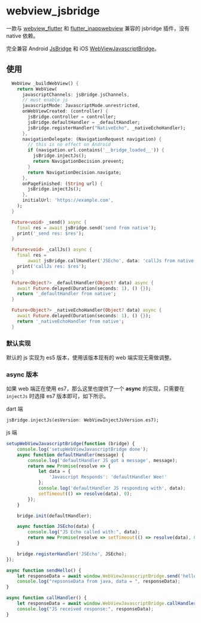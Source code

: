 # webview_jsbridge

一款与 [webview_flutter](https://github.com/flutter/plugins/tree/master/packages/webview_flutter/webview_flutter) 和 [flutter_inappwebview](https://github.com/pichillilorenzo/flutter_inappwebview) 兼容的 jsbridge 插件，没有 native 依赖。

完全兼容 Android [JsBridge](https://github.com/lzyzsd/JsBridge) 和 iOS [WebViewJavascriptBridge](https://github.com/marcuswestin/WebViewJavascriptBridge)。

## 使用

```dart
  WebView _buildWebView() {
    return WebView(
      javascriptChannels: jsBridge.jsChannels,
      // must enable js
      javascriptMode: JavascriptMode.unrestricted,
      onWebViewCreated: (controller) {
        jsBridge.controller = controller;
        jsBridge.defaultHandler = _defaultHandler;
        jsBridge.registerHandler("NativeEcho", _nativeEchoHandler);
      },
      navigationDelegate: (NavigationRequest navigation) {
        // this is no effect on Android
        if (navigation.url.contains('__bridge_loaded__')) {
          jsBridge.injectJs();
          return NavigationDecision.prevent;
        }
        return NavigationDecision.navigate;
      },
      onPageFinished: (String url) {
        jsBridge.injectJs();
      },
      initialUrl: 'https://example.com',
    );
  }

  Future<void> _send() async {
    final res = await jsBridge.send('send from native');
    print('_send res: $res');
  }

  Future<void> _callJs() async {
    final res =
        await jsBridge.callHandler('JSEcho', data: 'callJs from native');
    print('callJs res: $res');
  }

  Future<Object?> _defaultHandler(Object? data) async {
    await Future.delayed(Duration(seconds: 1), () {});
    return '_defaultHandler from native';
  }

  Future<Object?> _nativeEchoHandler(Object? data) async {
    await Future.delayed(Duration(seconds: 1), () {});
    return '_nativeEchoHandler from native';
  }
```

### 默认实现

默认的 js 实现为 es5 版本，使用该版本现有的 web 端实现无需做调整。

### async 版本

如果 web 端正在使用 es7，那么这里也提供了一个 **async** 的实现，只需要在 `injectJs` 时选择 es7 版本即可，如下所示。

dart 端

```dart
jsBridge.injectJs(esVersion: WebViewInjectJsVersion.es7);
```

js 端

```js
setupWebViewJavascriptBridge(function (bridge) {
    console.log('setupWebViewJavascriptBridge done');
    async function defaultHandler(message) {
        console.log('defaultHandler JS got a message', message);
        return new Promise(resolve => {
            let data = {
                'Javascript Responds': 'defaultHandler Wee!'
            };
            console.log('defaultHandler JS responding with', data);
            setTimeout(() => resolve(data), 0);
        });
    }

    bridge.init(defaultHandler);

    async function JSEcho(data) {
        console.log("JS Echo called with:", data);
        return new Promise(resolve => setTimeout(() => resolve(data), 0));
    }

    bridge.registerHandler('JSEcho', JSEcho);
});

async function sendHello() {
    let responseData = await window.WebViewJavascriptBridge.send('hello');
    console.log("repsonseData from java, data = ", responseData);
}

async function callHandler() {
    let responseData = await window.WebViewJavascriptBridge.callHandler('NativeEcho', { 'key': 'value' });
    console.log("JS received response:", responseData);
}
```